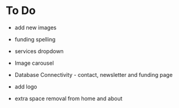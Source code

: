 # To Do

- add new images
- funding spelling
- services dropdown

- Image carousel

- Database Connectivity - contact, newsletter and funding page
- add logo

- extra space removal from home and about
